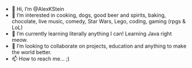 - 👋 Hi, I’m @AlexKStein
- 👀 I’m interested in cooking, dogs, good beer and spirits, baking, chocolate, live music, comedy, Star Wars, Lego, coding, gaming (rpgs & LoL)
- 🌱 I’m currently learning literally anything I can! Learning Java right meow.
- 💞️ I’m looking to collaborate on projects, education and anything to make the world better.
- 📫 How to reach me... ;)

<!---
AlexKStein/AlexKStein is a ✨ special ✨ repository because its `README.md` (this file) appears on your GitHub profile.
You can click the Preview link to take a look at your changes.
--->
